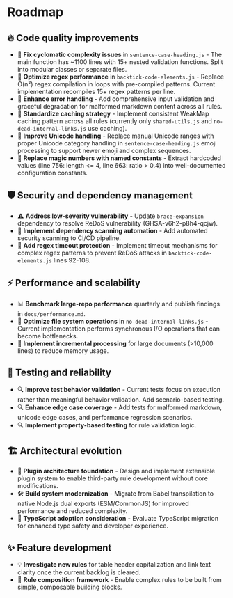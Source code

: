 # Roadmap

## 🔥 Code quality improvements

- 🚨 **Fix cyclomatic complexity issues** in `sentence-case-heading.js` - The main function has ~1100 lines with 15+ nested validation functions. Split into modular classes or separate files.
- 🚨 **Optimize regex performance** in `backtick-code-elements.js` - Replace O(n²) regex compilation in loops with pre-compiled patterns. Current implementation recompiles 15+ regex patterns per line.
- 🔧 **Enhance error handling** - Add comprehensive input validation and graceful degradation for malformed markdown content across all rules.
- 🔧 **Standardize caching strategy** - Implement consistent WeakMap caching pattern across all rules (currently only `shared-utils.js` and `no-dead-internal-links.js` use caching).
- 🔧 **Improve Unicode handling** - Replace manual Unicode ranges with proper Unicode category handling in `sentence-case-heading.js` emoji processing to support newer emoji and complex sequences.
- 🔧 **Replace magic numbers with named constants** - Extract hardcoded values (line 756: length <= 4, line 663: ratio > 0.4) into well-documented configuration constants.

## 🛡️ Security and dependency management

- ⚠️ **Address low-severity vulnerability** - Update `brace-expansion` dependency to resolve ReDoS vulnerability (GHSA-v6h2-p8h4-qcjw).
- 🔐 **Implement dependency scanning automation** - Add automated security scanning to CI/CD pipeline.
- 🔐 **Add regex timeout protection** - Implement timeout mechanisms for complex regex patterns to prevent ReDoS attacks in `backtick-code-elements.js` lines 92-108.

## ⚡ Performance and scalability

- 📊 **Benchmark large-repo performance** quarterly and publish findings in `docs/performance.md`.
- 🚀 **Optimize file system operations** in `no-dead-internal-links.js` - Current implementation performs synchronous I/O operations that can become bottlenecks.
- 🚀 **Implement incremental processing** for large documents (>10,000 lines) to reduce memory usage.

## 🧪 Testing and reliability

- 🔍 **Improve test behavior validation** - Current tests focus on execution rather than meaningful behavior validation. Add scenario-based testing.
- 🔍 **Enhance edge case coverage** - Add tests for malformed markdown, unicode edge cases, and performance regression scenarios.
- 🔍 **Implement property-based testing** for rule validation logic.

## 🏗️ Architectural evolution

- 🔌 **Plugin architecture foundation** - Design and implement extensible plugin system to enable third-party rule development without core modifications.
- 🛠️ **Build system modernization** - Migrate from Babel transpilation to native Node.js dual exports (ESM/CommonJS) for improved performance and reduced complexity.
- 📝 **TypeScript adoption consideration** - Evaluate TypeScript migration for enhanced type safety and developer experience.

## ✨ Feature development

- 💡 **Investigate new rules** for table header capitalization and link text clarity once the current backlog is cleared.
- 🧩 **Rule composition framework** - Enable complex rules to be built from simple, composable building blocks.

